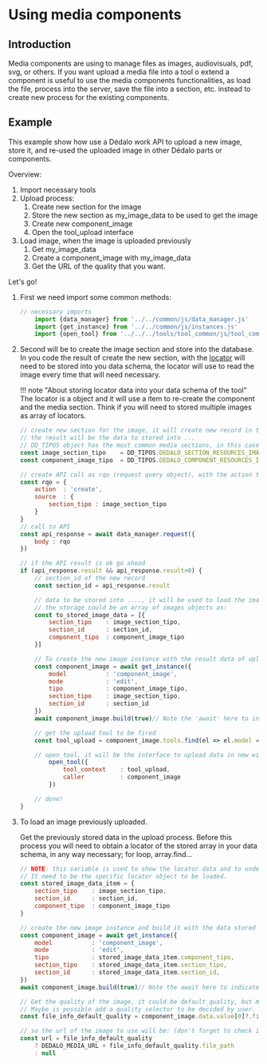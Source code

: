 # Using media components

## Introduction

Media components are using to manage files as images, audiovisuals, pdf, svg, or others. If you want upload a media file into a tool o extend a component is useful to use the media components functionalities, as load the file, process into the server, save the file into a section, etc. instead to create new process for the existing components.

## Example

This example show how use a Dédalo work API to upload a new image, store it, and re-used the uploaded image in other Dédalo parts or components.

Overview:

1. Import necessary tools
2. Upload process:
    1. Create new section for the image
    2. Store the new section as my_image_data to be used to get the image
    3. Create new component_image
    4. Open the tool_upload interface
3. Load image, when the image is uploaded previously
    1. Get my_image_data
    2. Create a component_image with my_image_data
    3. Get the URL of the quality that you want.

Let's go!

1. First we need import some common methods:

    ```javascript
    // necessary imports
        import {data_manager} from '../../common/js/data_manager.js'
        import {get_instance} from '../../common/js/instances.js'
        import {open_tool} from '../../../tools/tool_common/js/tool_common.js'
    ```

2. Second will be to create the image section and store into the database. In you code the result of create the new section, with the [locator](../core/locator.md) will need to be stored into you data schema, the locator will use to read the image every time that will need necessary.

    !!! note "About storing locator data into your data schema of the tool"
        The locator is a object and it will use a item to re-create the component and the media section. Think if you will need to stored multiple images as array of locators.

    ```javascript
    // create new section for the image, it will create new record in the database.
    // the result will be the data to stored into ...
    // DD_TIPOS object has the most common media sections, in this case we using the image section and component, but it's possible to use the ontology tipo or other sections.
    const image_section_tipo    = DD_TIPOS.DEDALO_SECTION_RESOURCES_IMAGE_TIPO // 'rsc170'
    const component_image_tipo  = DD_TIPOS.DEDALO_COMPONENT_RESOURCES_IMAGE_TIPO //'rsc29'

    // create API call as rqo (request query object), with the action to create new section
    const rqo = {
        action  : 'create',
        source  : {
            section_tipo : image_section_tipo
        }
    }
    // call to API
    const api_response = await data_manager.request({
        body : rqo
    })

    // if the API result is ok go ahead
    if (api_response.result && api_response.result>0) {
        // section_id of the new record
        const section_id = api_response.result

        // data to be stored into ...., it will be used to load the image
        // the storage could be an array of images objects as:
        const to_stored_image_data = [{
            section_tipo    : image_section_tipo,
            section_id      : section_id,
            component_tipo  : component_image_tipo
        }]

        // To create the new image instance with the result data of uploaded process and build it.
        const component_image = await get_instance({
            model           : 'component_image',
            mode            : 'edit',
            tipo            : component_image_tipo,
            section_tipo    : image_section_tipo,
            section_id      : section_id
        })
        await component_image.build(true)// Note the 'await' here to indicate that this process need to be complete before continue, you can create a promise or do it inside a async function... as you want!

        // get the upload tool to be fired
        const tool_upload = component_image.tools.find(el => el.model === 'tool_upload')

        // open_tool, it will be the interface to upload data in new window.
            open_tool({
                tool_context    : tool_upload,
                caller          : component_image
            })

        // done!
    }
    ```

3. To load an image previously uploaded.

    Get the previously stored data in the upload process. Before this process you will need to obtain a locator of the stored array in your data schema, in any way necessary; for loop, array.find...

    ```javascript
    // NOTE: this variable is used to show the locator data and to understand the next code.
    // It need to be the specific locator object to be loaded.
    const stored_image_data_item = {
        section_tipo    : image_section_tipo,
        section_id      : section_id,
        component_tipo  : component_image_tipo
    }

    // create the new image instance and build it with the data stored
    const component_image = await get_instance({
        model           : 'component_image',
        mode            : 'edit',
        tipo            : stored_image_data_item.component_tipo,
        section_tipo    : stored_image_data_item.section_tipo,
        section_id      : stored_image_data_item.section_id,
    })
    await component_image.build(true)// Note the await here to indicate that this process need to be complete before continue, you can create a promise or do it inside a async function... as you want

    // Get the quality of the image, it could be default_quality, but maybe original_quality would be better here... ???
    // Maybe is possible add a quality selector to be decided by user.
    const file_info_default_quality = component_image.data.value[0]?.files_info.find(el => el.quality===component_image.context.features.default_quality && el.file_exist===true)

    // so the url of the image to use will be: (don't forget to check if the uri exist!)
    const url = file_info_default_quality
        ? DEDALO_MEDIA_URL + file_info_default_quality.file_path
        : null

    ```
